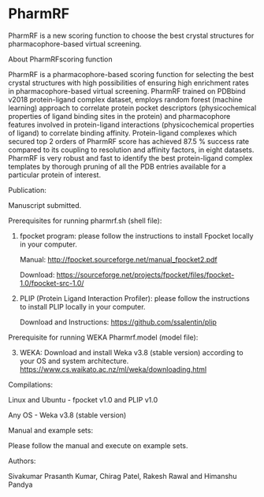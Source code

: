 # PharmRF
PharmRF is a new scoring function to choose the best crystal structures for pharmacophore-based virtual screening. 

About PharmRFscoring function

PharmRF is a pharmacophore-based scoring function for selecting the best crystal structures with high possibilities of ensuring high enrichment rates in pharmacophore-based virtual screening. PharmRF trained on PDBbind v2018 protein-ligand complex dataset, employs random forest (machine learning) approach to correlate protein pocket descriptors (physicochemical properties of ligand binding sites in the protein) and pharmacophore features involved in protein-ligand interactions (physicochemical properties of ligand) to correlate binding affinity. Protein-ligand complexes which secured top  2 orders of PharmRF score has achieved 87.5 % success rate compared to its coupling to resolution and affinity factors, in eight datasets. PharmRF is very robust and fast to identify the best protein-ligand complex templates by thorough pruning of all the PDB entries available for a particular protein of interest. 

Publication:

Manuscript submitted.

Prerequisites for running pharmrf.sh (shell file):

1. fpocket program: please follow the instructions to install Fpocket locally in your computer. 

      Manual: http://fpocket.sourceforge.net/manual_fpocket2.pdf

      Download: https://sourceforge.net/projects/fpocket/files/fpocket-1.0/fpocket-src-1.0/

2. PLIP (Protein Ligand Interaction Profiler): please follow the instructions to install PLIP locally in your computer. 

      Download and Instructions: https://github.com/ssalentin/plip

Prerequisite for running WEKA Pharmrf.model (model file):

3. WEKA: Download and install Weka v3.8 (stable version) according to your OS and system architecture.
https://www.cs.waikato.ac.nz/ml/weka/downloading.html

Compilations:

Linux and Ubuntu - fpocket v1.0 and PLIP v1.0

Any OS - Weka v3.8 (stable version)

Manual and example sets:

Please follow the manual and execute on example sets.

Authors:

Sivakumar Prasanth Kumar, Chirag Patel, Rakesh Rawal and Himanshu Pandya
